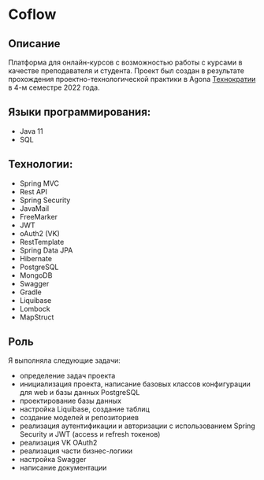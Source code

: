 # Coflow
## Описание

Платформа для онлайн-курсов с возможностью работы с курсами в качестве преподавателя и студента. Проект был создан в результате прохождения проектно-технологической практики в Agona [Технократии](https://technokratos.com/) в 4-м семестре 2022 года.

##  Языки программирования:
* Java 11
* SQL

## Технологии:
* Spring MVC
* Rest API
* Spring Security
* JavaMail
* FreeMarker
* JWT
* oAuth2 (VK)
* RestTemplate
* Spring Data JPA
* Hibernate
* PostgreSQL
* MongoDB
* Swagger
* Gradle
* Liquibase
* Lombock
* MapStruct 

## Роль
Я выполняла следующие задачи:
* определение задач проекта 
* инициализация проекта, написание базовых классов конфигурации для web и базы данных PostgreSQL
* проектирование базы данных  
* настройка Liquibase, создание таблиц  
* создание моделей и репозиториев  
* реализация аутентификации и авторизации с использованием Spring Security и JWT (access и refresh токенов) 
* реализация VK OAuth2  
* реализация части бизнес-логики  
* настройка Swagger
* написание документации

